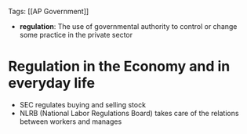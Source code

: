 Tags: [[AP Government]]

- **regulation**: The use of governmental authority to control or change some practice in the private sector

# Regulation in the Economy and in everyday life
- SEC regulates buying and selling stock 
- NLRB (National Labor Regulations Board) takes care of the relations between workers and manages